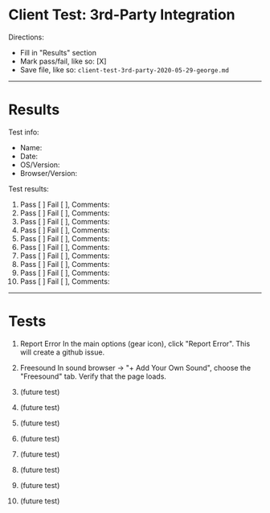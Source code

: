 # Client Test: 3rd-Party Integration

Directions:
- Fill in "Results" section
- Mark pass/fail, like so: [X]
- Save file, like so: `client-test-3rd-party-2020-05-29-george.md`

------------------------------------------------------------------------------
# Results

Test info:
- Name: 
- Date: 
- OS/Version: 
- Browser/Version: 

Test results:
1. Pass [ ] Fail [ ], Comments: 
2. Pass [ ] Fail [ ], Comments: 
3. Pass [ ] Fail [ ], Comments: 
4. Pass [ ] Fail [ ], Comments: 
5. Pass [ ] Fail [ ], Comments: 
6. Pass [ ] Fail [ ], Comments: 
7. Pass [ ] Fail [ ], Comments: 
8. Pass [ ] Fail [ ], Comments: 
9. Pass [ ] Fail [ ], Comments: 
10. Pass [ ] Fail [ ], Comments: 

------------------------------------------------------------------------------
# Tests

1. Report Error
In the main options (gear icon), click "Report Error". This will create a
github issue.

2. Freesound
In sound browser -> "+ Add Your Own Sound", choose the "Freesound" tab. Verify
that the page loads.

3. (future test)


4. (future test)


5. (future test)


6. (future test)


7. (future test)


8. (future test)


9. (future test)


10. (future test)

